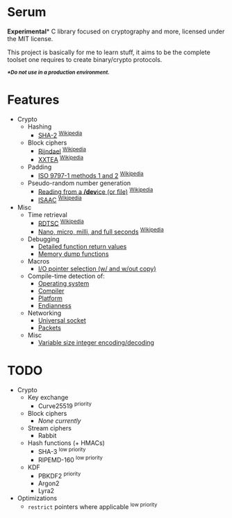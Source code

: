 Serum
===

**Experimental*** C library focused on cryptography and more, licensed under the MIT license.

This project is basically for me to learn stuff, it aims to be the complete toolset one requires to create binary/crypto protocols.

***<sup>\*Do not use in a production environment.</sup>***

Features
===
- Crypto
	- Hashing
		- [SHA-2](./libserum/crypto/hashing/sha2.h) <sup>[Wikipedia](https://en.wikipedia.org/wiki/SHA-2)</sup>
	- Block ciphers
		- [Rijndael](./libserum/crypto/symmetric/rijndael.h) <sup>[Wikipedia](https://en.wikipedia.org/wiki/Rijndael)</sup>
		- [XXTEA](./libserum/crypto/symmetric/xxtea.h) <sup>[Wikipedia](https://en.wikipedia.org/wiki/XXTEA)</sup>
	- Padding
		- [ISO 9797-1 methods 1 and 2]()  <sup>[Wikipedia](https://en.wikipedia.org/wiki/ISO/IEC_9797-1#Padding)</sup>
	- Pseudo-random number generation
		- [Reading from a **/dev**ice (or file)](./libserum/crypto/prng/device.h) <sup>[Wikipedia](https://en.wikipedia.org/wiki//dev/random)</sup>
		- [ISAAC](./libserum/crypto/prng/isaac.h) <sup>[Wikipedia](https://en.wikipedia.org/wiki/ISAAC_(cipher))</sup>
- Misc
	- Time retrieval
		- [RDTSC](./libserum/core/time.h) <sup>[Wikipedia](https://en.wikipedia.org/wiki/Time_Stamp_Counter)</sup>
		- [Nano, micro, milli, and full seconds](./libserum/core/time.h) <sup>[Wikipedia](https://en.wikipedia.org/wiki/Orders_of_magnitude_(time))</sup>
	- Debugging
		- [Detailed function return values](./libserum/core/result.h)
		- [Memory dump functions](./libserum/debug/memdump.h)
	- Macros
		- [I/O pointer selection (w/ and w/out copy)](./libserum/core/ptrarithmetic.h#L40)
	- Compile-time detection of:
		- [Operating system](./libserum/core/detect_os.h)
		- [Compiler](./libserum/core/detect_compiler.h)
		- [Platform](./libserum/core/detect_platform.h)
		- [Endianness](./libserum/core/detect_endianness.h)
	- Networking
		- [Universal socket](./libserum/networking/socket.h)
		- [Packets](./libserum/networking/packet.h)
	- Misc
		- [Variable size integer encoding/decoding](./libserum/core/varsize.h)

TODO
===
- Crypto
	- Key exchange
		- Curve25519 <sup>priority</sup>
	- Block ciphers
		- *None currently*
	- Stream ciphers
		- Rabbit
	- Hash functions (+ HMACs)
		- SHA-3 <sup>low priority</sup>
		- RIPEMD-160 <sup>low priority</sup>
	- KDF
		- PBKDF2 <sup>priority</sup>
		- Argon2
		- Lyra2
- Optimizations
	- ```restrict``` pointers where applicable <sup>low priority</sup>
